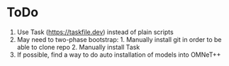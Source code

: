 # ToDo

1. Use Task (https://taskfile.dev) instead of plain scripts
  1. May need to two-phase bootstrap:
    1. Manually install git in order to be able to clone repo
     2. Manually install Task    
2. If possible, find a way to do auto installation of models into OMNeT++
